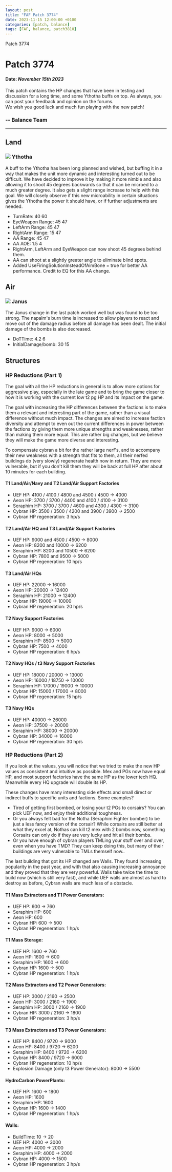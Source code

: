 ```yaml
---
layout: post
title: "FAF Patch 3774"
date: 2023-11-15 12:00:00 +0100
categories: [patch, balance]
tags: [FAF, balance, patch3810]
---
```


Patch 3774

# Patch 3774

#### Date: _November 15th 2023_

This patch contains the HP changes that have been in testing and discussion for a long time, and some Ythotha buffs on top. As always, you can post your feedback and opinion on the forums.  
We wish you good luck and much fun playing with the new patch!

### \-- Balance Team

---

## Land

### ![](/assets/images/units/sera/land/T4Bot.png) Ythotha

A buff to the Ythotha has been long planned and wished, but buffing it in a way that makes the unit more dynamic and interesting turned out to be difficult. We have decided to improve it by making it more nimble and also allowing it to shoot 45 degrees backwards so that it can be microed to a much greater degree. It also gets a slight range increase to help with this goal. We will closely observe if this new microability in certain situations gives the Ythotha the power it should have, or if further adjustments are needed.

- TurnRate: 40 60
- EyeWeapon Range: 45 47
- LeftArm Range: 45 47
- RightArm Range: 15 47
- AA Range: 45 47
- AA AOE: 1.5 4
- RightArm, LeftArm and EyeWeapon can now shoot 45 degrees behind them.
- AA can shoot at a slightly greater angle to eliminate blind spots.
- Added UseFiringSolutionInsteadOfAimBone = true for better AA performance. Credit to EQ for this AA change.

## Air

### ![](/assets/images/units/uef/air/T2FighterBomber.png) Janus

The Janus change in the last patch worked well but was found to be too strong. The napalm's burn time is increased to allow players to react and move out of the damage radius before all damage has been dealt. The initial damage of the bombs is also decreased.

- DoTTime: 4.2 6
- InitialDamage/bomb: 30 15

## Structures

### HP Reductions (Part 1)

The goal with all the HP reductions in general is to allow more options for aggressive play, especially in the late game and to bring the game closer to how it is working with the current low t2 pg HP and its impact on the game.

The goal with increasing the HP differences between the factions is to make them a relevant and interesting part of the game, rather than a visual difference without much impact. The changes are aimed to increase faction diversity and attempt to even out the current differences in power between the factions by giving them more unique strengths and weaknesses, rather than making them more equal. This are rather big changes, but we believe they will make the game more diverse and interesting.

To compensate cybran a bit for the rather large nerf's, and to accompany their new weakness with a strength that fits to them, all their nerfed buildings do (very slowly) regenerate health now in return. They are more vulnerable, but if you don't kill them they will be back at full HP after about 10 minutes for each building.

#### T1 Land/Air/Navy and T2 Land/Air Support Factories

- UEF HP: 4100 / 4100 / 4800 and 4500 / 4500 → 4000
- Aeon HP: 3700 / 3700 / 4400 and 4100 / 4100 → 3100
- Seraphim HP: 3700 / 3700 / 4600 and 4300 / 4300 → 3100
- Cybran HP: 3500 / 3500 / 4200 and 3900 / 3900 → 2500
- Cybran HP regeneration: 3 hp/s

#### T2 Land/Air HQ and T3 Land/Air Support Factories

- UEF HP: 9000 and 4500 / 4500 → 8000
- Aeon HP: 8200 and 10000 → 6200
- Seraphim HP: 8200 and 10500 → 6200
- Cybran HP: 7800 and 9500 → 5000
- Cybran HP regeneration: 10 hp/s

#### T3 Land/Air HQs

- UEF HP: 22000 → 16000
- Aeon HP: 20000 → 12400
- Seraphim HP: 21000 → 12400
- Cybran HP: 19000 → 10000
- Cybran HP regeneration: 20 hp/s

#### T2 Navy Support Factories

- UEF HP: 9000 → 6000
- Aeon HP: 8000 → 5000
- Seraphim HP: 8500 → 5000
- Cybran HP: 7500 → 4000
- Cybran HP regeneration: 6 hp/s

#### T2 Navy HQs / t3 Navy Support Factories

- UEF HP: 18000 / 20000 → 13000
- Aeon HP: 16000 / 18750 → 10000
- Seraphim HP: 17000 / 19000 → 10000
- Cybran HP: 15000 / 17000 → 8000
- Cybran HP regeneration: 15 hp/s

#### T3 Navy HQs

- UEF HP: 40000 → 26000
- Aeon HP: 37500 → 20000
- Seraphim HP: 38000 → 20000
- Cybran HP: 34000 → 16000
- Cybran HP regeneration: 30 hp/s

### HP Reductions (Part 2)

If you look at the values, you will notice that we tried to make the new HP values as consistent and intuitive as possible. Mex and PGs now have equal HP, and most support factories have the same HP as the lower tech HQ. Meanwhile every HQ upgrade will double its HP.

These changes have many interesting side effects and small direct or indirect buffs to specific units and factions. Some examples?

- Tired of getting first bombed, or losing your t2 PGs to corsairs? You can pick UEF now, and enjoy their additional toughness.
- Or you always felt bad for the Notha (Seraphim Fighter bomber) to be just a less fancy version of the corsair? While corsairs are still better at what they excel at, Nothas can kill t2 mex with 2 bombs now, something Corsairs can only do if they are very lucky and hit all their bombs.
- Or you have enough of cybran players TMLing your stuff over and over, even when you have TMD? They can keep doing this, but many of their buildings are very vulnerable to TMLs themself now..

The last building that got its HP changed are Walls. They found increasing popularity in the past year, and with that also causing increasing annoyance and they proved that they are very powerful. Walls take twice the time to build now (which is still very fast), and while UEF walls are almost as hard to destroy as before, Cybran walls are much less of a obstacle.

#### T1 Mass Extractors and T1 Power Generators:

- UEF HP: 600 → 760
- Seraphim HP: 600
- Aeon HP: 600
- Cybran HP: 600 → 500
- Cybran HP regeneration: 1 hp/s

#### T1 Mass Storage:

- UEF HP: 1600 → 760
- Aeon HP: 1600 → 600
- Seraphim HP: 1600 → 600
- Cybran HP: 1600 → 500
- Cybran HP regeneration: 1 hp/s

#### T2 Mass Extractors and T2 Power Generators:

- UEF HP: 3000 / 2160 → 2500
- Aeon HP: 3000 / 2160 → 1900
- Seraphim HP: 3000 / 2160 → 1900
- Cybran HP: 3000 / 2160 → 1800
- Cybran HP regeneration: 3 hp/s

#### T3 Mass Extractors and T3 Power Generators:

- UEF HP: 8400 / 9720 → 9000
- Aeon HP: 8400 / 9720 → 6200
- Seraphim HP: 8400 / 9720 → 6200
- Cybran HP: 8400 / 9720 → 6000
- Cybran HP regeneration: 10 hp/s
- Explosion Damage (only t3 Power Generator): 8000 → 5500

#### HydroCarbon PowerPlants:

- UEF HP: 1600 → 1800
- Aeon HP: 1600
- Seraphim HP: 1600
- Cybran HP: 1600 → 1400
- Cybran HP regeneration: 1 hp/s

#### Walls:

- BuildTime: 10 → 20
- UEF HP: 4000 → 3000
- Aeon HP: 4000 → 2000
- Seraphim HP: 4000 → 2000
- Cybran HP: 4000 → 1500
- Cybran HP regeneration: 3 hp/s

